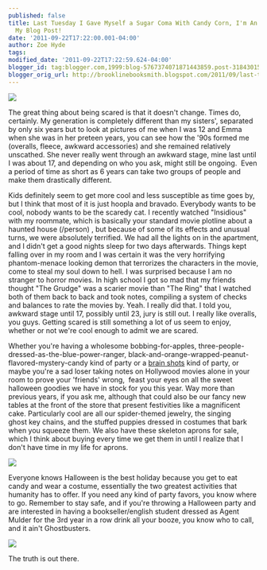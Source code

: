 ```yaml
---
published: false
title: Last Tuesday I Gave Myself a Sugar Coma With Candy Corn, I'm An Adult, Read
  My Blog Post!
date: '2011-09-22T17:22:00.001-04:00'
author: Zoe Hyde
tags:
modified_date: '2011-09-22T17:22:59.624-04:00'
blogger_id: tag:blogger.com,1999:blog-5767374071871443859.post-3184301560956145639
blogger_orig_url: http://brooklinebooksmith.blogspot.com/2011/09/last-tuesday-i-gave-myself-sugar-coma.html
---
```

![](http://www.brooklinebooksmith.com/ciggy/092011.jpg)

The great thing about being scared is that it doesn't change. Times do, certainly. My generation is completely different than my sisters', separated by only six years but to look at pictures of me when I was 12 and Emma when she was in her preteen years, you can see how the '90s formed me (overalls, fleece, awkward accessories) and she remained relatively unscathed. She never really went through an awkward stage, mine last until I was about 17, and depending on who you ask, might still be ongoing.  Even a period of time as short as 6 years can take two groups of people and make them drastically different.


Kids definitely seem to get more cool and less susceptible as time goes by, but I think that most of it is just hoopla and bravado. Everybody wants to be cool, nobody wants to be the scaredy cat. I recently watched "Insidious" with my roommate, which is basically your standard movie plotline about a haunted house (/person) , but because of some of its effects and unusual turns, we were absolutely terrified. We had all the lights on in the apartment, and I didn't get a good nights sleep for two days afterwards. Things kept falling over in my room and I was certain it was the very horrifying phantom-menace looking demon that terrorizes the characters in the movie, come to steal my soul down to hell. I was surprised because I am no stranger to horror movies. In high school I got so mad that my friends thought "The Grudge" was a scarier movie than "The Ring" that I watched both of them back to back and took notes, compiling a system of checks and balances to rate the movies by. Yeah. I really did that. I told you, awkward stage until 17, possibly until 23, jury is still out. I really like overalls, you guys. Getting scared is still something a lot of us seem to enjoy, whether or not we're cool enough to admit we are scared. 

Whether you're having a wholesome bobbing-for-apples, three-people-dressed-as-the-blue-power-ranger, black-and-orange-wrapped-peanut-flavored-mystery-candy kind of party or a [brain shots](http://gamereviewwiki.com/bikinibirthday/2010/10/halloween-shots/) kind of party, or maybe you're a sad loser taking notes on Hollywood movies alone in your room to prove your 'friends' wrong,  feast your eyes on all the sweet halloween goodies we have in stock for you this year. Way more than previous years, if you ask me, although that could also be our fancy new tables at the front of the store that present festivities like a magnificent cake. Particularly cool are all our spider-themed jewelry, the singing ghost key chains, and the stuffed puppies dressed in costumes that bark when you squeeze them. We also have these skeleton aprons for sale, which I think about buying every time we get them in until I realize that I don't have time in my life for aprons. 



![](http://craphound.com/images/Skeleton-Apron_4639-l.jpg)



Everyone knows Halloween is the best holiday because you get to eat candy and wear a costume, essentially the two greatest activities that humanity has to offer. If you need any kind of party favors, you know where to go. Remember to stay safe, and if you're throwing a Halloween party and are interested in having a bookseller/english student dressed as Agent Mulder for the 3rd year in a row drink all your booze, you know who to call, and it ain't Ghostbusters. 

![](http://img.photobucket.com/albums/v373/Nuhbrans/WHOOO.jpg?t=1316726133)




The truth is out there.